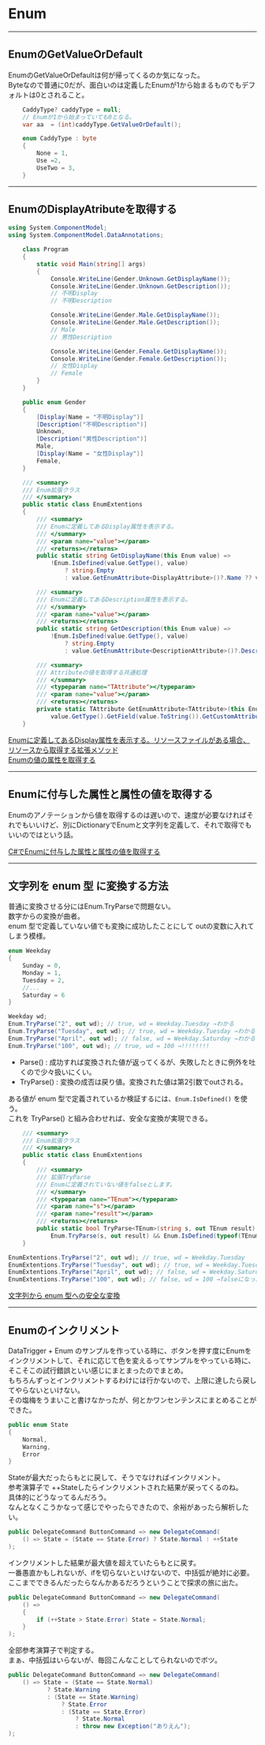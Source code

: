 # Enum

---

## EnumのGetValueOrDefault

EnumのGetValueOrDefaultは何が帰ってくるのか気になった。  
Byteなので普通に0だが、面白いのは定義したEnumが1から始まるものでもデフォルトは0とされること。  

``` C#
    CaddyType? caddyType = null;
    // Enumが1から始まっていても0となる。
    var aa  = (int)caddyType.GetValueOrDefault();

    enum CaddyType : byte
    {
        None = 1,
        Use =2,
        UseTwo = 3,
    }
```

---

## EnumのDisplayAtributeを取得する

``` C#
using System.ComponentModel;
using System.ComponentModel.DataAnnotations;

    class Program
    {
        static void Main(string[] args)
        {
            Console.WriteLine(Gender.Unknown.GetDisplayName());
            Console.WriteLine(Gender.Unknown.GetDescription());
            // 不明Display
            // 不明Description

            Console.WriteLine(Gender.Male.GetDisplayName());
            Console.WriteLine(Gender.Male.GetDescription());
            // Male
            // 男性Description

            Console.WriteLine(Gender.Female.GetDisplayName());
            Console.WriteLine(Gender.Female.GetDescription());
            // 女性Display
            // Female
        }
    }

    public enum Gender
    {
        [Display(Name = "不明Display")]
        [Description("不明Description")]
        Unknown,
        [Description("男性Description")]
        Male,
        [Display(Name = "女性Display")]
        Female,
    }

    /// <summary>
    /// Enum拡張クラス
    /// </summary>
    public static class EnumExtentions
    {
        /// <summary>
        /// Enumに定義してあるDisplay属性を表示する。
        /// </summary>
        /// <param name="value"></param>
        /// <returns></returns>
        public static string GetDisplayName(this Enum value) =>
            !Enum.IsDefined(value.GetType(), value)
                ? string.Empty
                : value.GetEnumAttribute<DisplayAttribute>()?.Name ?? value.ToString();

        /// <summary>
        /// Enumに定義してあるDescription属性を表示する。
        /// </summary>
        /// <param name="value"></param>
        /// <returns></returns>
        public static string GetDescription(this Enum value) =>
            !Enum.IsDefined(value.GetType(), value)
                ? string.Empty
                : value.GetEnumAttribute<DescriptionAttribute>()?.Description ?? value.ToString();

        /// <summary>
        /// Attributeの値を取得する共通処理
        /// </summary>
        /// <typeparam name="TAttribute"></typeparam>
        /// <param name="value"></param>
        /// <returns></returns>
        private static TAttribute GetEnumAttribute<TAttribute>(this Enum value) where TAttribute : Attribute =>
            value.GetType().GetField(value.ToString()).GetCustomAttributes(typeof(TAttribute), false)?.OfType<TAttribute>()?.FirstOrDefault();
    }
```

[Enumに定義してあるDisplay属性を表示する。リソースファイルがある場合、リソースから取得する拡張メソッド](https://qiita.com/mak_in/items/7909e51d249826115403)  
[Enumの値の属性を取得する](https://www.web-dev-qa-db-ja.com/ja/c%23/enum%E3%81%AE%E5%80%A4%E3%81%AE%E5%B1%9E%E6%80%A7%E3%82%92%E5%8F%96%E5%BE%97%E3%81%99%E3%82%8B/968546402/)  

---

## Enumに付与した属性と属性の値を取得する

Enumのアノテーションから値を取得するのは遅いので、速度が必要なければそれでもいいけど、別にDictionaryでEnumと文字列を定義して、それで取得でもいいのではという話。  

[C#でEnumに付与した属性と属性の値を取得する](https://takap-tech.com/entry/2018/12/20/231234)  

---

## 文字列を enum 型 に変換する方法

普通に変換させる分にはEnum.TryParseで問題ない。  
数字からの変換が曲者。  
enum 型で定義していない値でも変換に成功したことにして outの変数に入れてしまう模様。  

``` C#
enum Weekday
{
    Sunday = 0,
    Monday = 1,
    Tuesday = 2,
    //...
    Saturday = 6
}

Weekday wd;
Enum.TryParse("2", out wd); // true, wd = Weekday.Tuesday →わかる
Enum.TryParse("Tuesday", out wd); // true, wd = Weekday.Tuesday →わかる
Enum.TryParse("April", out wd); // false, wd = Weekday.Saturday →わかる
Enum.TryParse("100", out wd); // true, wd = 100 →!!!!!!!!
```

- Parse() : 成功すれば変換された値が返ってくるが、失敗したときに例外を吐くので少々扱いにくい。  
- TryParse() : 変換の成否は戻り値。変換された値は第2引数でoutされる。  

ある値が enum 型で定義されているか検証するには、`Enum.IsDefined()` を使う。  
これを TryParse() と組み合わせれば、安全な変換が実現できる。  

``` C#
    /// <summary>
    /// Enum拡張クラス
    /// </summary>
    public static class EnumExtentions
    {
        /// <summary>
        /// 拡張TryParse
        /// Enumに定義されていない値をfalseとします。
        /// </summary>
        /// <typeparam name="TEnum"></typeparam>
        /// <param name="s"></param>
        /// <param name="result"></param>
        /// <returns></returns>
        public static bool TryParse<TEnum>(string s, out TEnum result) where TEnum : struct =>
            Enum.TryParse(s, out result) && Enum.IsDefined(typeof(TEnum), result);
    }

EnumExtentions.TryParse("2", out wd); // true, wd = Weekday.Tuesday
EnumExtentions.TryParse("Tuesday", out wd); // true, wd = Weekday.Tuesday
EnumExtentions.TryParse("April", out wd); // false, wd = Weekday.Saturday
EnumExtentions.TryParse("100", out wd); // false, wd = 100 →falseになった
```

[文字列から enum 型への安全な変換](https://qiita.com/masaru/items/a44dc30bfc18aac95015)  

---

## Enumのインクリメント

DataTrigger + Enum のサンプルを作っている時に、ボタンを押す度にEnumをインクリメントして、それに応じて色を変えるってサンプルをやっている時に、そこそこの試行錯誤といい感じにまとまったのでまとめ。  
もちろんずっとインクリメントするわけには行かないので、上限に達したら戻してやらないといけない。  
その塩梅をうまいこと書けなかったが、何とかワンセンテンスにまとめることができた。  

``` C#
public enum State
{
    Normal,
    Warning,
    Error
}
```

Stateが最大だったらもとに戻して、そうでなければインクリメント。  
参考演算子で ++Stateしたらインクリメントされた結果が戻ってくるのね。  
具体的にどうなってるんだろう。  
なんとなくこうかなって感じでやったらできたので、余裕があったら解析したい。  

``` C# : 最終的な形
public DelegateCommand ButtonCommand => new DelegateCommand(
    () => State = (State == State.Error) ? State.Normal : ++State
);
```

インクリメントした結果が最大値を超えていたらもとに戻す。  
一番愚直かもしれないが、ifを切らないといけないので、中括弧が絶対に必要。  
ここまでできるんだったらなんかあるだろうということで探求の旅に出た。

``` C# : ボツ1
public DelegateCommand ButtonCommand => new DelegateCommand(
    () =>
    {
        if (++State > State.Error) State = State.Normal;
    }
);
```

全部参考演算子で判定する。  
まぁ、中括弧はいらないが、毎回こんなことしてられないのでボツ。  

``` C# : ボツ2
public DelegateCommand ButtonCommand => new DelegateCommand(
    () => State = (State == State.Normal) 
           ? State.Warning 
           : (State == State.Warning)
               ? State.Error
               : (State == State.Error)
                   ? State.Normal
                   : throw new Exception("ありえん");
);

```
